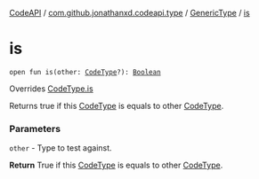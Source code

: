 [CodeAPI](../../index.md) / [com.github.jonathanxd.codeapi.type](../index.md) / [GenericType](index.md) / [is](.)

# is

`open fun is(other: `[`CodeType`](../-code-type/index.md)`?): `[`Boolean`](https://kotlinlang.org/api/latest/jvm/stdlib/kotlin/-boolean/index.html)

Overrides [CodeType.is](../-code-type/is.md)

Returns true if this [CodeType](../-code-type/index.md) is equals to other [CodeType](../-code-type/index.md).

### Parameters

`other` - Type to test against.

**Return**
True if this [CodeType](../-code-type/index.md) is equals to other [CodeType](../-code-type/index.md).

